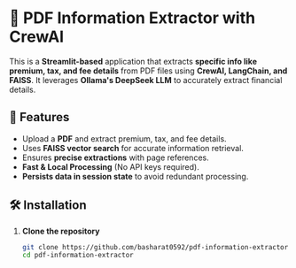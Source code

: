 # 📄 PDF Information Extractor with CrewAI

This is a **Streamlit-based** application that extracts **specific info like premium, tax, and fee details** from PDF files using **CrewAI, LangChain, and FAISS**. It leverages **Ollama's DeepSeek LLM** to accurately extract financial details.

## 🚀 Features
- Upload a **PDF** and extract premium, tax, and fee details.
- Uses **FAISS vector search** for accurate information retrieval.
- Ensures **precise extractions** with page references.
- **Fast & Local Processing** (No API keys required).
- **Persists data in session state** to avoid redundant processing.

## 🛠 Installation
1. **Clone the repository**  
   ```sh
   git clone https://github.com/basharat0592/pdf-information-extractor.git
   cd pdf-information-extractor
